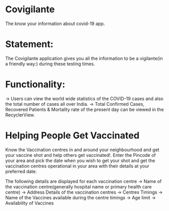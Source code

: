 # Covigilante
The know your information about covid-19 app.

# Statement:
The Covigilante application gives you all the information to be a vigilante(in a friendly way:) during these testing times.

# Functionality:
-> Users can view the world wide statistics of the COVID-19 cases and also the total number of cases all over India.
-> Total Confirmed Cases, Recovered Patients & Mortality rate of the present day can be viewed in the RecyclerView.

# Helping People Get Vaccinated
Know the Vaccination centres in and around your neighbourhood and get your vaccine shot and help others get vaccinated!.
Enter the Pincode of your area and pick the date when you wish to get your shot and get the vaccination centres operational in your area with their details at your preferred date.

The following details are displayed for each vaccination centre
-> Name of the vaccination centre(generally hospital name or primary health care centre)
-> Address Details of the vaccination centres
-> Centres Timings
-> Name of the Vaccines available during the centre timings
-> Age limit
-> Availability of Vaccines
